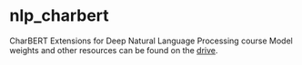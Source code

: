 # nlp_charbert
CharBERT Extensions for Deep Natural Language Processing course
Model weights and other resources can be found on the [drive](https://drive.google.com/drive/folders/1FPf9s0rLA-9XSM0iMe7_Es2zjT3trkeq?hl=it).

